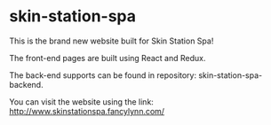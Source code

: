 # skin-station-spa
This is the brand new website built for Skin Station Spa!

The front-end pages are built using React and Redux.

The back-end supports can be found in repository: skin-station-spa-backend.

You can visit the website using the link:
http://www.skinstationspa.fancylynn.com/
